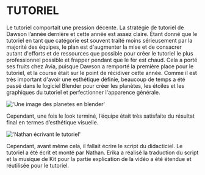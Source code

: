 # TUTORIEL

Le tutoriel comportait une pression décente. La stratégie de tutoriel de Dawson l’année dernière et cette année est assez claire. Étant donné que le tutoriel en tant que catégorie est souvent traité moins sérieusement par la majorité des équipes, le plan est d'augmenter la mise et de consacrer autant d'efforts et de ressources que possible pour créer le tutoriel le plus professionnel possible et frapper pendant que le fer est chaud. Cela a porté ses fruits chez Avia, puisque Dawson a remporté la première place pour le tutoriel, et la course était sur le point de récidiver cette année. Comme il est très important d'avoir une esthétique définie, beaucoup de temps a été passé dans le logiciel Blender pour créer les planètes, les étoiles et les graphiques du tutoriel et perfectionner l'apparence générale. 


!['Une image des planetes en blender'](/images/BlenderBTS.png)


Cependant, une fois le look terminé, l’équipe était très satisfaite du résultat final en termes d’esthétique visuelle. 


!['Nathan écrivant le tutoriel'](/images/natan.png)


Cependant, avant même cela, il fallait écrire le script du didacticiel. Le tutoriel a été écrit et monté par Nathan. Erika a réalisé la traduction du script et la musique de Kit pour la partie explication de la vidéo a été étendue et réutilisée pour le tutoriel.
